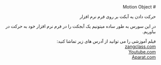 <div dir="rtl">
# Motion Object

حرکت دادن یه آبکت بر روی فرم نرم افزار

در این سورس به طور ساده میتونیم یک آبجکت را در فرم نرم افزار خود به حرکت در بیاوریم.

فیلم آموزشی را می توانید از آدرس های زیر تماشا کنید: <br />
<a href="http://www.zangclass.com/motion-object-in-c-sharp/">zangclass.com</a> <br />
<a href="https://www.youtube.com/watch?v=1yZXXCl0tB4&t=14s">Youtube.com</a> <br />
<a href="https://www.aparat.com/v/Zc0UA">Aparat.com</a> <br />

</div>
